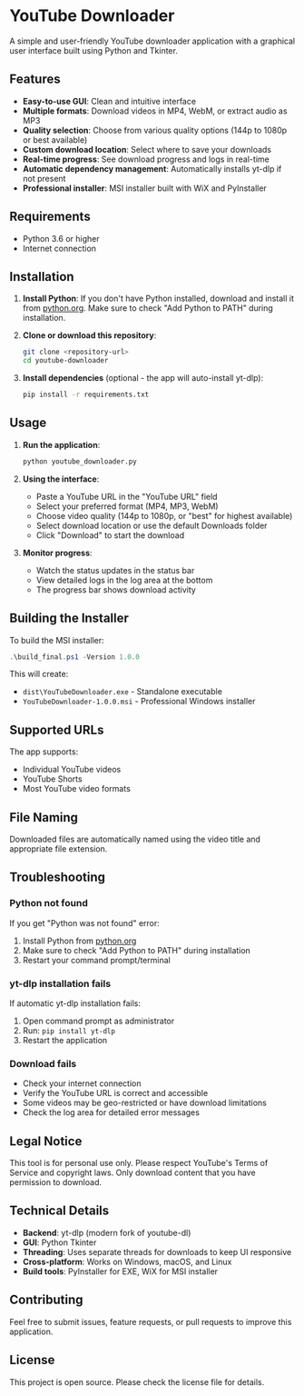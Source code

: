 # YouTube Downloader

A simple and user-friendly YouTube downloader application with a graphical user interface built using Python and Tkinter.

## Features

- **Easy-to-use GUI**: Clean and intuitive interface
- **Multiple formats**: Download videos in MP4, WebM, or extract audio as MP3
- **Quality selection**: Choose from various quality options (144p to 1080p or best available)
- **Custom download location**: Select where to save your downloads
- **Real-time progress**: See download progress and logs in real-time
- **Automatic dependency management**: Automatically installs yt-dlp if not present
- **Professional installer**: MSI installer built with WiX and PyInstaller

## Requirements

- Python 3.6 or higher
- Internet connection

## Installation

1. **Install Python**: If you don't have Python installed, download and install it from [python.org](https://www.python.org/downloads/). Make sure to check "Add Python to PATH" during installation.

2. **Clone or download this repository**:
   ```bash
   git clone <repository-url>
   cd youtube-downloader
   ```

3. **Install dependencies** (optional - the app will auto-install yt-dlp):
   ```bash
   pip install -r requirements.txt
   ```

## Usage

1. **Run the application**:
   ```bash
   python youtube_downloader.py
   ```

2. **Using the interface**:
   - Paste a YouTube URL in the "YouTube URL" field
   - Select your preferred format (MP4, MP3, WebM)
   - Choose video quality (144p to 1080p, or "best" for highest available)
   - Select download location or use the default Downloads folder
   - Click "Download" to start the download

3. **Monitor progress**:
   - Watch the status updates in the status bar
   - View detailed logs in the log area at the bottom
   - The progress bar shows download activity

## Building the Installer

To build the MSI installer:

```powershell
.\build_final.ps1 -Version 1.0.0
```

This will create:
- `dist\YouTubeDownloader.exe` - Standalone executable
- `YouTubeDownloader-1.0.0.msi` - Professional Windows installer

## Supported URLs

The app supports:
- Individual YouTube videos
- YouTube Shorts
- Most YouTube video formats

## File Naming

Downloaded files are automatically named using the video title and appropriate file extension.

## Troubleshooting

### Python not found
If you get "Python was not found" error:
1. Install Python from [python.org](https://www.python.org/downloads/)
2. Make sure to check "Add Python to PATH" during installation
3. Restart your command prompt/terminal

### yt-dlp installation fails
If automatic yt-dlp installation fails:
1. Open command prompt as administrator
2. Run: `pip install yt-dlp`
3. Restart the application

### Download fails
- Check your internet connection
- Verify the YouTube URL is correct and accessible
- Some videos may be geo-restricted or have download limitations
- Check the log area for detailed error messages

## Legal Notice

This tool is for personal use only. Please respect YouTube's Terms of Service and copyright laws. Only download content that you have permission to download.

## Technical Details

- **Backend**: yt-dlp (modern fork of youtube-dl)
- **GUI**: Python Tkinter
- **Threading**: Uses separate threads for downloads to keep UI responsive
- **Cross-platform**: Works on Windows, macOS, and Linux
- **Build tools**: PyInstaller for EXE, WiX for MSI installer

## Contributing

Feel free to submit issues, feature requests, or pull requests to improve this application.

## License

This project is open source. Please check the license file for details.
